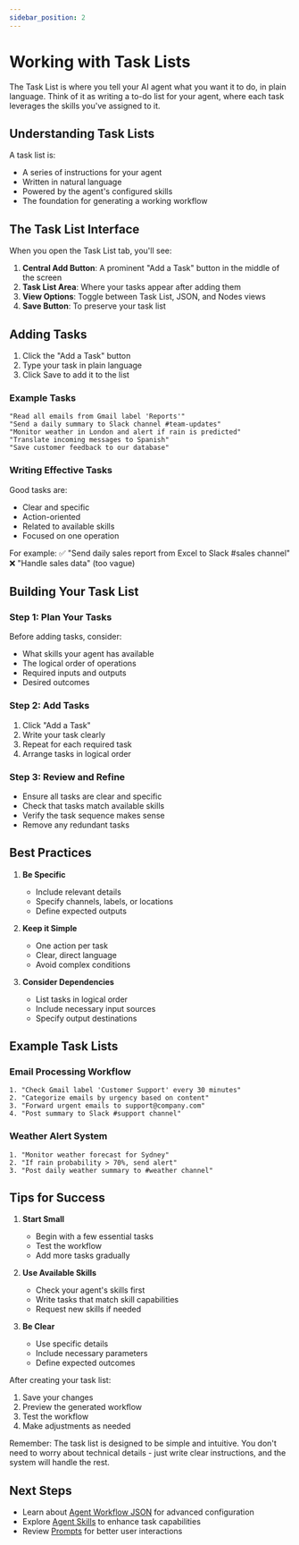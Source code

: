 ```yaml
---
sidebar_position: 2
---
```


# Working with Task Lists

The Task List is where you tell your AI agent what you want it to do, in plain language. Think of it as writing a to-do list for your agent, where each task leverages the skills you've assigned to it.

## Understanding Task Lists

A task list is:

- A series of instructions for your agent
- Written in natural language
- Powered by the agent's configured skills
- The foundation for generating a working workflow

## The Task List Interface

When you open the Task List tab, you'll see:

1. **Central Add Button**: A prominent "Add a Task" button in the middle of the screen
2. **Task List Area**: Where your tasks appear after adding them
3. **View Options**: Toggle between Task List, JSON, and Nodes views
4. **Save Button**: To preserve your task list

## Adding Tasks

1. Click the "Add a Task" button
2. Type your task in plain language
3. Click Save to add it to the list

### Example Tasks

```plaintext
"Read all emails from Gmail label 'Reports'"
"Send a daily summary to Slack channel #team-updates"
"Monitor weather in London and alert if rain is predicted"
"Translate incoming messages to Spanish"
"Save customer feedback to our database"
```

### Writing Effective Tasks

Good tasks are:

- Clear and specific
- Action-oriented
- Related to available skills
- Focused on one operation

For example:
✅ "Send daily sales report from Excel to Slack #sales channel"
❌ "Handle sales data" (too vague)

## Building Your Task List

### Step 1: Plan Your Tasks

Before adding tasks, consider:

- What skills your agent has available
- The logical order of operations
- Required inputs and outputs
- Desired outcomes

### Step 2: Add Tasks

1. Click "Add a Task"
2. Write your task clearly
3. Repeat for each required task
4. Arrange tasks in logical order

### Step 3: Review and Refine

- Ensure all tasks are clear and specific
- Check that tasks match available skills
- Verify the task sequence makes sense
- Remove any redundant tasks

## Best Practices

1. **Be Specific**

   - Include relevant details
   - Specify channels, labels, or locations
   - Define expected outputs

2. **Keep it Simple**

   - One action per task
   - Clear, direct language
   - Avoid complex conditions

3. **Consider Dependencies**
   - List tasks in logical order
   - Include necessary input sources
   - Specify output destinations

## Example Task Lists

### Email Processing Workflow

```plaintext
1. "Check Gmail label 'Customer Support' every 30 minutes"
2. "Categorize emails by urgency based on content"
3. "Forward urgent emails to support@company.com"
4. "Post summary to Slack #support channel"
```

### Weather Alert System

```plaintext
1. "Monitor weather forecast for Sydney"
2. "If rain probability > 70%, send alert"
3. "Post daily weather summary to #weather channel"
```

## Tips for Success

1. **Start Small**

   - Begin with a few essential tasks
   - Test the workflow
   - Add more tasks gradually

2. **Use Available Skills**

   - Check your agent's skills first
   - Write tasks that match skill capabilities
   - Request new skills if needed

3. **Be Clear**
   - Use specific details
   - Include necessary parameters
   - Define expected outcomes

After creating your task list:

1. Save your changes
2. Preview the generated workflow
3. Test the workflow
4. Make adjustments as needed

Remember: The task list is designed to be simple and intuitive. You don't need to worry about technical details - just write clear instructions, and the system will handle the rest.

## Next Steps

- Learn about [Agent Workflow JSON](./agent_workflow.md) for advanced configuration
- Explore [Agent Skills](../agent-skills.md) to enhance task capabilities
- Review [Prompts](../prompts.md) for better user interactions
